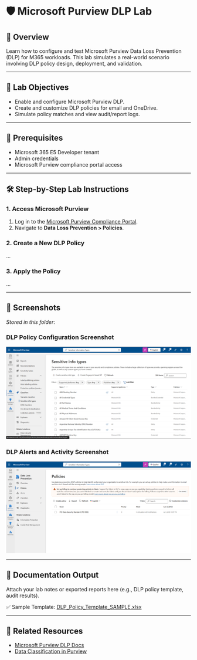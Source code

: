 # 🛡️ Microsoft Purview DLP Lab

## 📌 Overview
Learn how to configure and test Microsoft Purview Data Loss Prevention (DLP) for M365 workloads. This lab simulates a real-world scenario involving DLP policy design, deployment, and validation.

---

## 🧪 Lab Objectives
- Enable and configure Microsoft Purview DLP.
- Create and customize DLP policies for email and OneDrive.
- Simulate policy matches and view audit/report logs.

---

## 🧰 Prerequisites
- Microsoft 365 E5 Developer tenant
- Admin credentials
- Microsoft Purview compliance portal access

---

## 🛠️ Step-by-Step Lab Instructions

### 1. Access Microsoft Purview
1. Log in to the [Microsoft Purview Compliance Portal](https://compliance.microsoft.com/).
2. Navigate to **Data Loss Prevention > Policies**.

### 2. Create a New DLP Policy
...

### 3. Apply the Policy
...

---

## 📸 Screenshots
_Stored in this folder_:
### DLP Policy Configuration Screenshot

![Purview Screenshot 1](./Purview_Screenshot_1.png)

### DLP Alerts and Activity Screenshot

![Purview Screenshot 2](./Purview_Screenshot_2.png)

---

## 🧾 Documentation Output
Attach your lab notes or exported reports here (e.g., DLP policy template, audit results).

✅ Sample Template: [DLP_Policy_Template_SAMPLE.xlsx](./DLP_Policy_Template_SAMPLE.xlsx)

---

## 🔗 Related Resources
- [Microsoft Purview DLP Docs](https://learn.microsoft.com/en-us/microsoft-365/compliance/dlp-learn-about-dlp)
- [Data Classification in Purview](https://learn.microsoft.com/en-us/microsoft-365/compliance/sensitive-information-type-learn-about)


